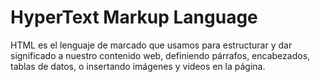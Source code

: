 # HyperText Markup Language
HTML es el lenguaje de marcado que usamos para estructurar y dar significado a nuestro contenido web, definiendo párrafos, encabezados, tablas de datos, o insertando imágenes y videos en la página.
